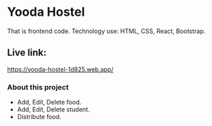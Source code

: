 # Yooda Hostel

That is frontend code. Technology use: HTML, CSS, React, Bootstrap.

## Live link:

https://yooda-hostel-1d825.web.app/

### About this project

- Add, Edit, Delete food.
- Add, Edit, Delete student.
- Distribute food.

